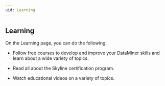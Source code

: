 ```yaml
---
uid: Learning
---
```


## Learning

On the Learning page, you can do the following:

- Follow free courses to develop and improve your DataMiner skills and learn about a wide variety of topics.

- Read all about the Skyline certification program.

- Watch educational videos on a variety of topics.

